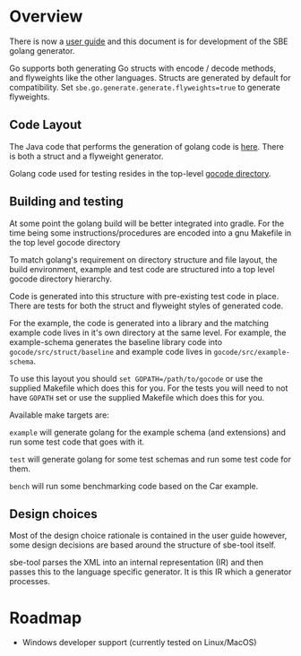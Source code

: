 Overview
========

There is now a
[user guide](https://github.com/real-logic/simple-binary-encoding/wiki/Golang-User-Guide)
and this document is for development of the SBE golang generator.

Go supports both generating Go structs with encode / decode methods, and flyweights like the other languages.
Structs are generated by default for compatibility. Set `sbe.go.generate.generate.flyweights=true` to generate flyweights.

Code Layout
-----------
The Java code that performs the generation of golang code is
[here](https://github.com/real-logic/simple-binary-encoding/tree/master/sbe-tool/src/main/java/uk/co/real_logic/sbe/generation/golang). There is both a struct and a flyweight generator.

Golang code used for testing resides in the top-level
[gocode directory](https://github.com/real-logic/simple-binary-encoding/tree/master/gocode).

Building and testing
--------------------
At some point the golang build will be better integrated into
gradle. For the time being some instructions/procedures are encoded
into a gnu Makefile in the top level gocode directory

To match golang's requirement on directory structure and file layout,
the build environment, example and test code are structured into a top
level gocode directory hierarchy.

Code is generated into this structure with pre-existing test code in place.
There are tests for both the struct and flyweight styles of generated code.

For the example, the code is generated into a library and the matching
example code lives in it's own directory at the same level. For
example, the example-schema generates the baseline library code into
`gocode/src/struct/baseline` and example code lives in `gocode/src/example-schema`.

To use this layout you should `set GOPATH=/path/to/gocode` or use the
supplied Makefile which does this for you. For the tests you will need
to not have `GOPATH` set or use the supplied Makefile which does this
for you.


Available make targets are:

```example``` will generate golang for the example schema (and
extensions) and run some test code that goes with it.

```test``` will generate golang for some test schemas and run some
test code for them.

```bench``` will run some benchmarking code based on the Car example.


Design choices
--------------
Most of the design choice rationale is contained in the user guide
however, some design decisions are based around the structure of
sbe-tool itself.

sbe-tool parses the XML into an internal representation (IR) and then
passes this to the language specific generator. It is this IR which a
generator processes.

Roadmap
=======
 * Windows developer support (currently tested on Linux/MacOS)
